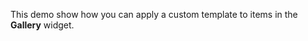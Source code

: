 This demo show how you can apply a&nbsp;custom template to&nbsp;items in&nbsp;the **Gallery** widget.